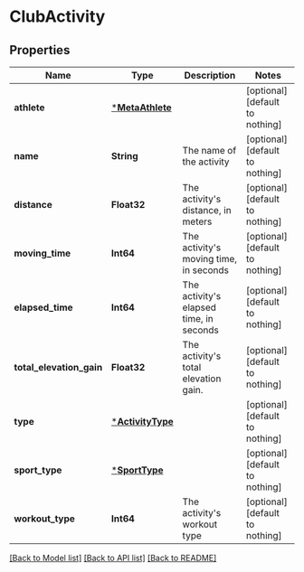 # ClubActivity


## Properties
Name | Type | Description | Notes
------------ | ------------- | ------------- | -------------
**athlete** | [***MetaAthlete**](MetaAthlete.md) |  | [optional] [default to nothing]
**name** | **String** | The name of the activity | [optional] [default to nothing]
**distance** | **Float32** | The activity&#39;s distance, in meters | [optional] [default to nothing]
**moving_time** | **Int64** | The activity&#39;s moving time, in seconds | [optional] [default to nothing]
**elapsed_time** | **Int64** | The activity&#39;s elapsed time, in seconds | [optional] [default to nothing]
**total_elevation_gain** | **Float32** | The activity&#39;s total elevation gain. | [optional] [default to nothing]
**type** | [***ActivityType**](ActivityType.md) |  | [optional] [default to nothing]
**sport_type** | [***SportType**](SportType.md) |  | [optional] [default to nothing]
**workout_type** | **Int64** | The activity&#39;s workout type | [optional] [default to nothing]


[[Back to Model list]](../../README.md#models) [[Back to API list]](../../README.md#api-endpoints) [[Back to README]](../../README.md)


